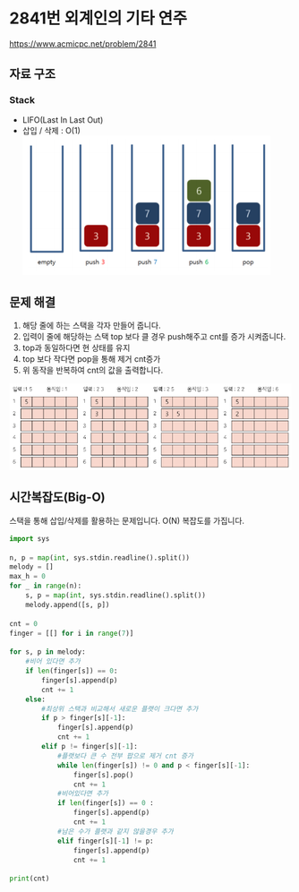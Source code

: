 # **2841번 외계인의 기타 연주**
https://www.acmicpc.net/problem/2841
## **자료 구조**
### Stack
* LIFO(Last In Last Out)
* 삽입 / 삭제 : O(1)
![Alt stack](./img/stack.png)
## **문제 해결**
1. 해당 줄에 하는 스택을 각자 만들어 줍니다.
2. 입력이 줄에 해당하는 스택 top 보다 클 경우 push해주고 cnt를 증가 시켜줍니다.
3. top과 동일하다면 현 상태를 유지
4. top 보다 작다면 pop을 통해 제거 cnt증가
5. 위 동작을 반복하여 cnt의 값을 출력합니다.

![Alt stack](./img/기타.png)
## **시간복잡도(Big-O)**
스택을 통해 삽입/삭제를 활용하는 문제입니다.
O(N) 복잡도를 가집니다.
``` python
import sys

n, p = map(int, sys.stdin.readline().split())
melody = []
max_h = 0
for _ in range(n):
    s, p = map(int, sys.stdin.readline().split())
    melody.append([s, p])

cnt = 0
finger = [[] for i in range(7)]

for s, p in melody:
    #비어 있다면 추가
    if len(finger[s]) == 0:
        finger[s].append(p)
        cnt += 1
    else:
        #최상위 스택과 비교해서 새로운 플랫이 크다면 추가
        if p > finger[s][-1]:
            finger[s].append(p)
            cnt += 1
        elif p != finger[s][-1]:  
            #플랫보다 큰 수 전부 팝으로 제거 cnt 증가
            while len(finger[s]) != 0 and p < finger[s][-1]:
                finger[s].pop()
                cnt += 1
            #비어있다면 추가
            if len(finger[s]) == 0 :
                finger[s].append(p)
                cnt += 1
            #남은 수가 플랫과 같지 않을경우 추가
            elif finger[s][-1] != p:
                finger[s].append(p)
                cnt += 1

print(cnt)

```